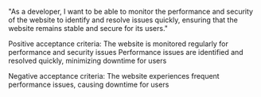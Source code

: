 "As a developer, I want to be able to monitor the performance and security of the website to identify and resolve issues quickly, ensuring that the website remains stable and secure for its users."

Positive acceptance criteria:
The website is monitored regularly for performance and security issues
Performance issues are identified and resolved quickly, minimizing downtime for users

Negative acceptance criteria:
The website experiences frequent performance issues, causing downtime for users